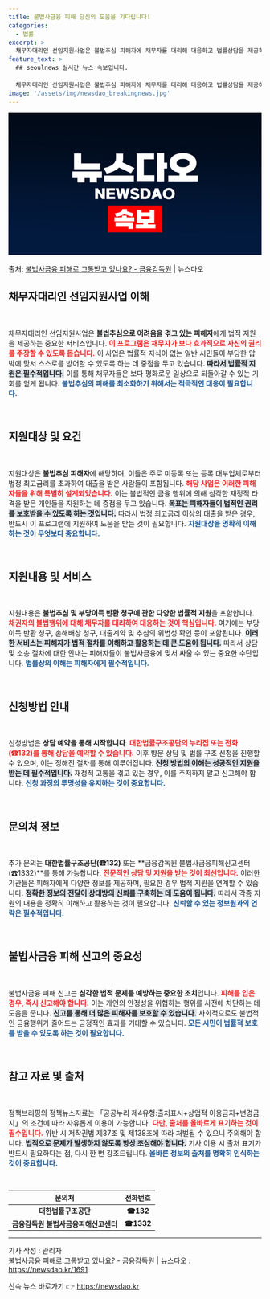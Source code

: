 ```yaml
---
title: 불법사금융 피해 당신의 도움을 기다립니다!
categories:
  - 법률
excerpt: >
  채무자대리인 선임지원사업은 불법추심 피해자에 채무자를 대리해 대응하고 법률상담을 제공하는 서비스입니다  ▲ …
feature_text: >
  ## seoulnews 실시간 뉴스 속보입니다.

  채무자대리인 선임지원사업은 불법추심 피해자에 채무자를 대리해 대응하고 법률상담을 제공하는 서비스입니다  ▲ …
image: '/assets/img/newsdao_breakingnews.jpg'
---
```


![뉴스다오 속보](/assets/img/newsdao_breakingnews.jpg)

<p>출처: <a href="https://newsdao.kr/1691" rel="dofollow">불법사금융 피해로 고통받고 있나요? - 금융감독원</a> | 뉴스다오</p>

<h2 data-ke-size="size26">채무자대리인 선임지원사업 이해</h2>

<p data-ke-size="size16">&nbsp;</p>

채무자대리인 선임지원사업은 **불법추심으로 어려움을 겪고 있는 피해자**에게 법적 지원을 제공하는 중요한 서비스입니다. <b><span style="color: #ee2323;">이 프로그램은 채무자가 보다 효과적으로 자신의 권리를 주장할 수 있도록 돕습니다.</span></b> 
이 사업은 법률적 지식이 없는 일반 시민들이 부당한 압박에 맞서 스스로를 방어할 수 있도록 하는 데 중점을 두고 있습니다. <b><span style="background-color: #21538527;">따라서 법률적 지원은 필수적입니다.</span></b> 이를 통해 채무자들은 보다 평화로운 일상으로 되돌아갈 수 있는 기회를 얻게 됩니다. <b><span style="color: #1a5490;">불법추심의 피해를 최소화하기 위해서는 적극적인 대응이 필요합니다.</span></b>

<p data-ke-size="size16">&nbsp;</p>

<h2 data-ke-size="size26">지원대상 및 요건</h2>

<p data-ke-size="size16">&nbsp;</p>

지원대상은 **불법추심 피해자**에 해당하며, 이들은 주로 미등록 또는 등록 대부업체로부터 법정 최고금리를 초과하여 대출을 받은 사람들이 포함됩니다. <b><span style="color: #ee2323;">해당 사업은 이러한 피해자들을 위해 특별히 설계되었습니다.</span></b> 
이는 불법적인 금융 행위에 의해 심각한 재정적 타격을 받은 개인들을 지원하는 데 중점을 두고 있습니다. <b><span style="background-color: #21538527;">목표는 피해자들이 법적인 권리를 보호받을 수 있도록 하는 것입니다.</span></b> 
따라서 법정 최고금리 이상의 대출을 받은 경우, 반드시 이 프로그램에 지원하여 도움을 받는 것이 필요합니다. <b><span style="color: #1a5490;">지원대상을 명확히 이해하는 것이 무엇보다 중요합니다.</span></b>

<p data-ke-size="size16">&nbsp;</p>

<h2 data-ke-size="size26">지원내용 및 서비스</h2>

<p data-ke-size="size16">&nbsp;</p>

지원내용은 **불법추심 및 부당이득 반환 청구에 관한 다양한 법률적 지원**을 포함합니다. <b><span style="color: #ee2323;">채권자의 불법행위에 대해 채무자를 대리하여 대응하는 것이 핵심입니다.</span></b> 
여기에는 부당이득 반환 청구, 손해배상 청구, 대출계약 및 추심의 위법성 확인 등이 포함됩니다. <b><span style="background-color: #21538527;">이러한 서비스는 피해자가 법적 절차를 이해하고 활용하는 데 큰 도움이 됩니다.</span></b> 
따라서 상담 및 소송 절차에 대한 안내는 피해자들이 불법사금융에 맞서 싸울 수 있는 중요한 수단입니다. <b><span style="color: #1a5490;">법률상의 이해는 피해자에게 필수적입니다.</span></b>

<p data-ke-size="size16">&nbsp;</p>

<h2 data-ke-size="size26">신청방법 안내</h2>

<p data-ke-size="size16">&nbsp;</p>

신청방법은 **상담 예약을 통해 시작합니다**. <b><span style="color: #ee2323;">대한법률구조공단의 누리집 또는 전화(☎132)를 통해 상담을 예약할 수 있습니다.</span></b> 
이후 방문 상담 및 법률 구조 신청을 진행할 수 있으며, 이는 정해진 절차를 통해 이루어집니다. <b><span style="background-color: #21538527;">신청 방법의 이해는 성공적인 지원을 받는 데 필수적입니다.</span></b> 
재정적 고통을 겪고 있는 경우, 이를 주저하지 말고 신고해야 합니다. <b><span style="color: #1a5490;">신청 과정의 투명성을 유지하는 것이 중요합니다.</span></b>

<p data-ke-size="size16">&nbsp;</p>

<h2 data-ke-size="size26">문의처 정보</h2>

<p data-ke-size="size16">&nbsp;</p>

추가 문의는 **대한법률구조공단(☎132)** 또는 **금융감독원 불법사금융피해신고센터(☎1332)**를 통해 가능합니다. <b><span style="color: #ee2323;">전문적인 상담 및 지원을 받는 것이 최선입니다.</span></b> 
이러한 기관들은 피해자에게 다양한 정보를 제공하며, 필요한 경우 법적 지원을 연계할 수 있습니다. <b><span style="background-color: #21538527;">정확한 정보의 전달이 상대방의 신뢰를 구축하는 데 도움이 됩니다.</span></b> 
따라서 각종 지원의 내용을 정확히 이해하고 활용하는 것이 필요합니다. <b><span style="color: #1a5490;">신뢰할 수 있는 정보원과의 연락은 필수적입니다.</span></b>

<p data-ke-size="size16">&nbsp;</p>

<h2 data-ke-size="size26">불법사금융 피해 신고의 중요성</h2>

<p data-ke-size="size16">&nbsp;</p>

불법사금융 피해 신고는 **심각한 법적 문제를 예방하는 중요한 조치**입니다. <b><span style="color: #ee2323;">피해를 입은 경우, 즉시 신고해야 합니다.</span></b> 
이는 개인의 안정성을 위협하는 행위를 사전에 차단하는 데 도움을 줍니다. <b><span style="background-color: #21538527;">신고를 통해 더 많은 피해자를 보호할 수 있습니다.</span></b> 
사회적으로도 불법적인 금융행위가 줄어드는 긍정적인 효과를 기대할 수 있습니다. <b><span style="color: #1a5490;">모든 시민이 법률적 보호를 받을 수 있도록 하는 것이 필요합니다.</span></b>

<p data-ke-size="size16">&nbsp;</p>

<h2 data-ke-size="size26">참고 자료 및 출처</h2>

<p data-ke-size="size16">&nbsp;</p>

정책브리핑의 정책뉴스자료는 「공공누리 제4유형:출처표시+상업적 이용금지+변경금지」의 조건에 따라 자유롭게 이용이 가능합니다. <b><span style="color: #ee2323;">다만, 출처를 올바르게 표기하는 것이 필수입니다.</span></b> 
위반 시 저작권법 제37조 및 제138조에 따라 처벌될 수 있으니 주의해야 합니다. <b><span style="background-color: #21538527;">법적으로 문제가 발생하지 않도록 항상 조심해야 합니다.</span></b> 
기사 이용 시 출처 표기가 반드시 필요하다는 점, 다시 한 번 강조드립니다. <b><span style="color: #1a5490;">올바른 정보의 출처를 명확히 인식하는 것이 중요합니다.</span></b> 

<p data-ke-size="size16">&nbsp;</p>

<table>
  <thead>
    <tr>
      <th>문의처</th>
      <th>전화번호</th>
    </tr>
  </thead>
  <tbody>
    <tr>
      <td style="text-align: center; height: 17px;"><b>대한법률구조공단</b></td>
      <td style="text-align: center; height: 17px;"><b>☎132</b></td>
    </tr>
    <tr>
      <td style="text-align: center; height: 17px;"><b>금융감독원 불법사금융피해신고센터</b></td>
      <td style="text-align: center; height: 17px;"><b>☎1332</b></td>
    </tr>
  </tbody>
</table>

<hr>

기사 작성 : 관리자<br>
불법사금융 피해로 고통받고 있나요? - 금융감독원 | 뉴스다오 : <a href="https://newsdao.kr/1691">https://newsdao.kr/1691</a> 

신속 뉴스 바로가기 👉 <a href="https://newsdao.kr" rel="dofollow">https://newsdao.kr</a>


